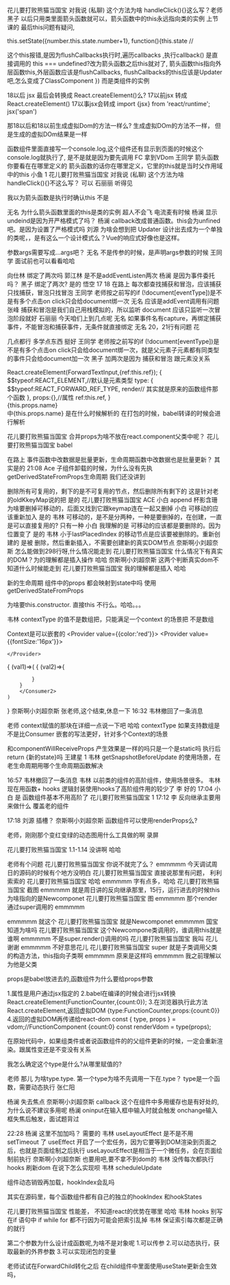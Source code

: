 花儿要打败熊猫当国宝 对我说  (私聊)
这个方法为啥 handleClick(){}这么写？老师
黑子
以后只用类里面箭头函数就可以，箭头函数中的this永远指向类的实例
上节课的 最后this问题有疑问, 

this.setState({number.this.state.number+1},
function(){this.state  // 

这个this报错,是因为flushCallbacks执行时,遍历callbacks ,执行callback()
 是直接调用的 this === undefined?改为箭头函数之后this就对了,
 箭头函数this指向外层函数this,外层函数应该是flushCallbacks,
 flushCallbacks的this应该是Updater吧,怎么变成了ClassComponent })
而是类组件的实例

18以后  jsx 最后会转换成 React.createElement()么?
17以前jsx 转成React.createElement()
17以事jsx会转成 import {jsx} from 'react/runtime'; jsx('span')

那18以后和18以前生成虚拟Dom的方法一样么?
生成虚拟DOm的方法不一样，
但是生成的虚拟DOm结果是一样

函数组件里面直接写一个console.log,这个组件还有显示到页面的时候这个console.log就执行了,
是不是就是因为要先调用 FC 拿到VDom
王同学
箭头函数你要看在在哪里定义的
箭头函数的话你在哪里定义，它里的this就是当时父作用域中的this
小鱼
1
花儿要打败熊猫当国宝 对我说  (私聊)
这个方法为啥 handleClick(){}不这么写？
可以
石丽丽
听得见


我以为箭头函数是执行时确认this
不是

无名
为什么箭头函数里面的this是类的实例
超人不会飞
电流麦有时候
杨澜
显示undeind是因为开严格模式了吗？
杨澜
callback改成普通函数。this会为unfined吧。是因为设置了严格模式吗
刘源
为啥会想到把 Updater 设计出去成为一个单独的类呢，，是有这么一个设计模式么？Vue的响应式好像也是这样。



参数args需要写成...args吧？
无名
不是传参的时候，是声明args参数的时候
王同学
面试前也可以看看哈哈



向仕林
绑定了两次吗
郭江林
是不是addEventListen两次
杨澜
是因为事件委托吗？
黑子
绑定了两次? 是的
悟空
17  18
在路上
每次都查找捕获和冒泡，应该捕获只找捕获，冒泡只找冒泡
王同学
老师按之前写的if (!document[eventType])是不是有多个点击on click只会给document绑一次
无名
应该是addEvent调用有问题
张峰
捕获和冒泡是我们自己用栈模拟的，所以监听 document 应该只监听一次冒泡阶段就好
石丽丽
今天咱们上到几点呢
无名
如果事件名有capture，再绑定捕获事件，不能冒泡和捕获事件，无条件就直接绑定
无名
20，21行有问题
花

几点都行 多学点东西 挺好
王同学
老师按之前写的if (!document[eventType])是不是有多个点击on click只会给document绑一次，就是父元素子元素都有同类型的事件只会给document加一次
黑子
加两次是因为 捕获和冒泡  跟元素没关系

<ForwardTextInput ref={this.ref}/>
React.createElement(ForwardTextInput,{ref:this.ref});
{
        $$typeof:REACT_ELEMENT,//默认是元素类型
        type: {
            $$typeof:REACT_FORWARD_REF_TYPE,
            render// 其实就是原来的函数组件那个函数
        },
        props:{},//属性
        ref:this.ref,
}


<div>{this.props.name}</div> 中{this.props.name} 是在什么时候解析的
在打包的时候，babel转译的时候会进行解析


花儿要打败熊猫当国宝
合并props为啥不放在react.component父类中呢？
花儿要打败熊猫当国宝
babel


在路上
事件函数中改数据是批量更新，生命周期函数中改数据也是批量更新？
其实是的
21:08
Ace
子组件卸载的时候，为什么没有先执getDerivedStateFromProps生命周期
我们还没讲到






删除所有可复用的，剩下的是不可复用的节点，然后删除所有剩下的 这是针对老的oldKkeyMap说的把
是的
花儿要打败熊猫当国宝
ACE
小白
append
杯影含珊
为啥要删掉可移动的，后面又找到它跟keymap连在一起又删掉
小白
可移动的应该重新加入
是的
韦林
可移动的，是不是分两种，一种是要删掉的，在创建，一直是可以直接复用的?
只有一种
小白
我理解的是 可移动的应该都是要删除的。因为位置变了
是的
韦林
小于lastPlacedIndex 的移动节点是应该要被删除的。重新创建的
是被 删除，然后重新插入，不需要创建新的真实DOM节点
奈斯啊小刘超奈斯
怎么能做到298行呀,什么情况能走到
花儿要打败熊猫当国宝
什么情况下有真实的DOM？为的理解都是插入操作 哈哈
奈斯啊小刘超奈斯
这两个判断真实dom不知道什么时候能走到
花儿要打败熊猫当国宝
我的理解都是插入 哈哈


新的生命周期 组件中的props 都会映射到state中吗 使用getDerivedStateFromProps

为啥要this.constructor. 直接this 不行么。哈哈。。。


韦林
contextType 的值不是数组把，只能满足一个context 的场景把
不是数组

Context是可以嵌套的
<Provider value={{color:'red'}}>
    <Provider value={{fontSize:'16px'}}>

    </Provider>
</Provider>
<Consumer1>
{
    (val1)=>(
        <Consumer2>
        {
            (val2)=>{

            }
        }
        </Consumer2>
    )
}
</Consumer1>
奈斯啊小刘超奈斯
张老师,这个结束,休息一下
16:32
韦林撤回了一条消息

老师 context赋值的那块在详细一点说一下吧 哈哈
contextType 如果支持数组是不是比Consumer 嵌套的写法更好，针对多个Context的场景


和componentWillReceiveProps 产生效果是一样的吗只是一个是static吗  执行后 return {新的state}吗
王建星
1
韦林
getSnapshotBeforeUpdate 的使用场景，在 老生命周期用哪个生命周期函数解决



16:57
韦林撤回了一条消息
韦林
以前类的组件的高阶组件，使用场景很多。
韦林
现在用函数+ hooks 逻辑封装使用hooks了高阶组件用的较少了
李
好的
17:04
小白
是 函数组件基本不用高阶了
花儿要打败熊猫当国宝
1
17:12
李
反向继承主要用来做什么
覆盖老的组件


17:18
刘源
插槽？
奈斯啊小刘超奈斯
函数组件可以使用renderProps么?

老师，刚刚那个变红变绿的动态图用什么工具做的啊
录屏

花儿要打败熊猫当国宝
1.1-1.14 没讲啊 哈哈




老师有个问题
花儿要打败熊猫当国宝
你说不就完了么？
emmmmm
今天调试周日的源码的时候有个地方没明白
花儿要打败熊猫当国宝
直接说那里有问题， 利利索索的
花儿要打败熊猫当国宝
哈哈
emmmmm
字有点多，哈哈
花儿要打败熊猫当国宝
截图
emmmmm
就是周日讲的反向继承那里，15行，运行进去的时候this为啥指向的是Newcomponet
花儿要打败熊猫当国宝
图
emmmmm
那个render通过super调用的
emmmmm
 
emmmmm
就这个
花儿要打败熊猫当国宝
就是Newcomponet
emmmmm
国宝知道为啥吗
花儿要打败熊猫当国宝
这个Newcompone类调用的，谁调用this就是谁啊
emmmmm
不是super.render()调用的吗
花儿要打败熊猫当国宝
我叫 花儿  谢谢
emmmmm
不好意思花儿
花儿要打败熊猫当国宝
super 就是子类调用父类的构造方法，this指向子类啊
emmmmm
原来是这样吗
emmmmm
我之前理解以为他是父类



props是babel放进去的,函数组件为什么要给props参数

1.属性是用户通过jsx指定的
2.babel在编译的时候会进行jsx转换
React.createElement(FunctionCounter,{count:0});
3.在浏览器执行此方法React.createElement,返回虚拟DOM
{type:FunctionCounter,props:{count:0}}
4.返回的虚拟DOM再传递给react-dom
const { type, props } = vdom;//FunctionComponent {count:0}
const renderVdom = type(props);

在原始代码中，如果组类件或者说函数组件的的父组件更新的时候，一定会重新渲染。跟属性变还是不变没有关系


我怎么确定这个type是什么?从哪里赋值的?


老师 那儿 为啥type.type.  第一个type为啥不先调用一下在.type？
type是一个函数，需要动态执行
张仁阳


杨澜
失去焦点
奈斯啊小刘超奈斯
callback 这个在组件中多用缓存也是有好处的,为什么说不建议多用呢
杨澜
oninput在输入框中输入时就会触发  onchange输入框失焦后触发，面试题背过



22:28
杨澜
这里不加加吗？
需要的
韦林
useLayoutEffect 是不是不用setTimeout 了
useEffect 开启了一个宏任务，因为它要等到DOM渲染到页面之后，也就是页面绘制之后执行
useLayoutEffect是相当于一个微任务，会在页面绘制前执行
奈斯啊小刘超奈斯
也要用吧,要不拿不到dom的
韦林
没传每次都执行
hooks 刷新dom 在说下怎么实现呗
韦林
scheduleUpdate

组件动态销毁再加载，hookIndex会乱吗

其实在源码里，每个函数组件都有自己的独立的hookIndex 和hookStates

花儿要打败熊猫当国宝
性能差， 不知道react的优势在哪里 哈哈
韦林
hooks 别写在if 语句中
if while for 都不行因为可能会把索引乱掉
韦林
保证索引每次都是正确的就行

第二个参数为什么设计成函数呢,为啥不是对象呢
1.可以传参
2.可以动态执行，获取最新的外界参数
3.可以实现闭包的变量



老师试试在ForwardChild转化之后
在child组件中里面使用useState更新会生效吗，

